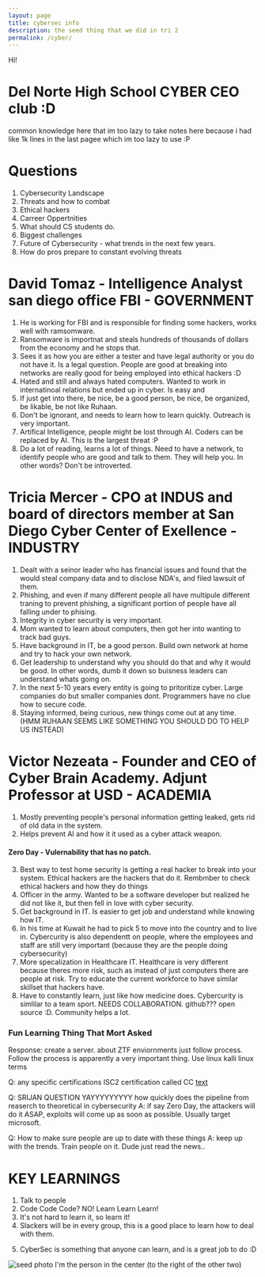 ```yaml
---
layout: page
title: cybersec info
description: the seed thing that we did in tri 2
permalink: /cyber/
---
```


Hi! <br>

# Del Norte High School CYBER CEO club :D <br>

common knowledge here that im too lazy to take notes here because i had like 1k lines in the last pagee which im too lazy to use :P <br>

# Questions
1. Cybersecurity Landscape
2. Threats and how to combat
3. Ethical hackers
4. Carreer Oppertnities
5. What should CS students do.
6. Biggest challenges
7. Future of Cybersecurity - what trends in the next few years.
8. How do pros prepare to constant evolving threats

# David Tomaz - Intelligence Analyst san diego office FBI - GOVERNMENT
1. He is working for FBI and is responsible for finding some hackers, works well with ramsomware.
2. Ransomware is importnat and steals hundreds of thousands of dollars from the economy and he stops that.
3. Sees it as how you are either a tester and have legal authority or you do not have it. Is a legal question. People are good at breaking into networks are really good for being employed into ethical hackers :D
4. Hated and still and always hated computers. Wanted to work in internatinoal relations but ended up in cyber. Is easy and 
5. If just get into there, be nice, be a good person, be nice, be organized, be likable, be not like Ruhaan.
6. Don't be ignorant, and needs to learn how to learn quickly. Outreach is very important.
7. Artifical Intelligence, people might be lost through AI. Coders can be replaced by AI. This is the largest threat :P
8. Do a lot of reading, learns a lot of things. Need to have a network, to identify people who are good and talk to them. They will help you. In other words? Don't be introverted.

# Tricia Mercer - CPO at INDUS and board of directors member at San Diego Cyber Center of Exellence - INDUSTRY
1. Dealt with a seinor leader who has financial issues and found that the would steal company data and to disclose NDA's, and filed  lawsuit of them.
2. Phishing, and even if many different people all have multipule different traning to prevent phishing, a significant portion of people have all falling under to phising.
3. Integrity in cyber security is very important.
4. Mom wanted to learn about computers, then got her into wanting to track bad guys.
5. Have background in IT, be a good person. Build own network at home and try to hack your own network.
6. Get leadership to understand why you should do that and why it would be good. In other words, dumb it down so buisness leaders can understand whats going on.
7. In the next 5-10 years every entity is going to pritoritize cyber. Large companies do but smaller companies dont. Programmers have no clue how to secure code.
8. Staying informed, being curious, new things come out at any time. (HMM RUHAAN SEEMS LIKE SOMETHING YOU SHOULD DO TO HELP US INSTEAD)

# Victor Nezeata - Founder and CEO of Cyber Brain Academy. Adjunt Professor at USD  - ACADEMIA
1. Mostly preventing people's personal information getting leaked, gets rid of old data in the system.
2. Helps prevent AI and how it it used as a cyber attack weapon. 
#### Zero Day - Vulernability that has no patch.
3. Best way to test home security is getting a real hacker to break into your system. Ethical hackers are the hackers that do it. Rembmber to check ethical hackers and how they do things
4. Officer in the army. Wanted to be a software developer but realized he did not like it, but then fell in love with cyber security.
5. Get background in IT. Is easier to get job and understand while knowing how IT.
6. In his time at Kuwait he had to pick 5 to move into the country and to live in. Cybercurity is also dependentt on people, where the employees and staff are still very important (because they are the people doing cybersecurity)
7. More specalization in Healthcare IT. Healthcare is very different because theres more risk, such as instead of just computers there are people at risk. Try to educate the current workforce to have similar skillset that hackers have.
8. Have to constantly learn, just like how medicine does. Cybercurity is simlilar to a team sport. NEEDS COLLABORATION. github??? open source :D. Community helps a lot.


### Fun Learning Thing That Mort Asked
Response: create a server. about ZTF enviornments just follow process.
Follow the process is apparently a very important thing.
Use linux kalli linux terms

Q: any specific certifications
ISC2 certification called CC [text](https://www.isc2.org/certifications/cc)

Q: SRIJAN QUESTION YAYYYYYYYYY how quickly does the pipeline from reaserch to theoretical in cybersecurity
A: if say Zero Day, the attackers will do it ASAP, exploits will come up as soon as possible. Usually target microsoft.

Q: How to make sure people are up to date with these things
A: keep up with the trends. Train people on it. Dude just read the news..

# KEY LEARNINGS
1. Talk to people
2. Code Code Code? NO! Learn Learn Learn!
3. It's not hard to learn it, so learn it!
4. Slackers will be in every group, this is a good place to learn how to deal with them.
<!--4. People like Ruhaan will ALWAYS be part of the job industry. DEAL WITH IT WOMP WOMP HAHAHAH AHAHAH AHAHAHAHAHAHAHAH AH HAHAHAHAH AHAHAHAHAHAHAHA AHHAHAHA-->
5. CyberSec is something that anyone can learn, and is a great job to do :D


![seed photo](photoseed.jpg)
I'm the person in the center (to the right of the other two)